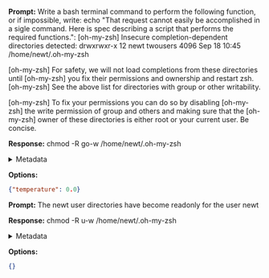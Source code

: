 **Prompt:**
Write a bash terminal command to perform the following function, or if impossible, write: echo "That request cannot easily be accomplished in a sigle command. Here is spec describing a script that performs the required functions.": [oh-my-zsh] Insecure completion-dependent directories detected:
drwxrwxr-x 12 newt twousers 4096 Sep 18 10:45 /home/newt/.oh-my-zsh

[oh-my-zsh] For safety, we will not load completions from these directories until
[oh-my-zsh] you fix their permissions and ownership and restart zsh.
[oh-my-zsh] See the above list for directories with group or other writability.

[oh-my-zsh] To fix your permissions you can do so by disabling
[oh-my-zsh] the write permission of group and others and making sure that the
[oh-my-zsh] owner of these directories is either root or your current user.
 Be concise.


**Response:**
chmod -R go-w /home/newt/.oh-my-zsh

<details><summary>Metadata</summary>

- Duration: 1079 ms
- Datetime: 2023-09-21T14:23:59.628436
- Model: gpt-3.5-turbo-0613

</details>

**Options:**
```json
{"temperature": 0.0}
```

**Prompt:**
The newt user directories have become readonly for the user newt

**Response:**
chmod -R u-w /home/newt/.oh-my-zsh

<details><summary>Metadata</summary>

- Duration: 1054 ms
- Datetime: 2023-09-21T14:26:39.289617
- Model: gpt-3.5-turbo-0613

</details>

**Options:**
```json
{}
```

